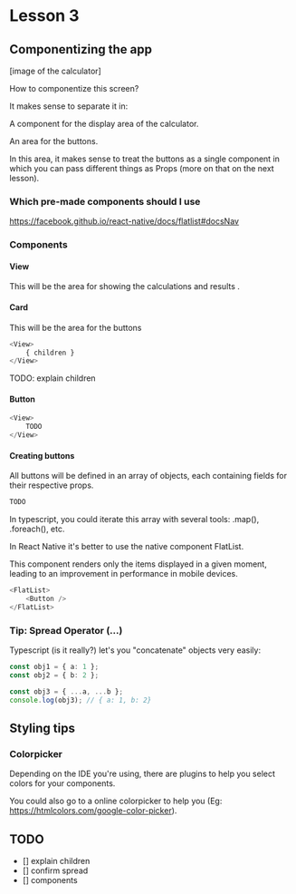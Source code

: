 # Lesson 3

## Componentizing the app

[image of the calculator]

How to componentize this screen?

It makes sense to separate it in:

A component for the display area of the calculator.

An area for the buttons.

In this area, it makes sense to treat the buttons as a single component in which you can pass different things as Props (more on that on the next lesson).

### Which pre-made components should I use

<https://facebook.github.io/react-native/docs/flatlist#docsNav>

### Components

#### View

This will be the area for showing the calculations and results .

#### Card

This will be the area for the buttons

~~~~Typescript
<View>
    { children }
</View>
~~~~

TODO: explain children

#### Button

~~~~Typescript
<View>
    TODO
</View>
~~~~

#### Creating buttons

All buttons will be defined in an array of objects, each containing fields for their respective props.

~~~~Typescript
TODO
~~~~

In typescript, you could iterate this array with several tools: .map(), .foreach(), etc.

In React Native it's better to use the native component FlatList.

This component renders only the items displayed in a given moment, leading to an improvement in performance in mobile devices.

~~~~Typescript
<FlatList>
    <Button />
</FlatList>
~~~~

### Tip: Spread Operator (...)

Typescript (is it really?) let's you "concatenate" objects very easily:

~~~~Typescript
const obj1 = { a: 1 };
const obj2 = { b: 2 };

const obj3 = { ...a, ...b };
console.log(obj3); // { a: 1, b: 2}
~~~~

## Styling tips

### Colorpicker

Depending on the IDE you're using, there are plugins to help you select colors for your components.

You could also go to a online colorpicker to help you (Eg: <https://htmlcolors.com/google-color-picker>).

## TODO

- [] explain children
- [] confirm spread
- [] components
